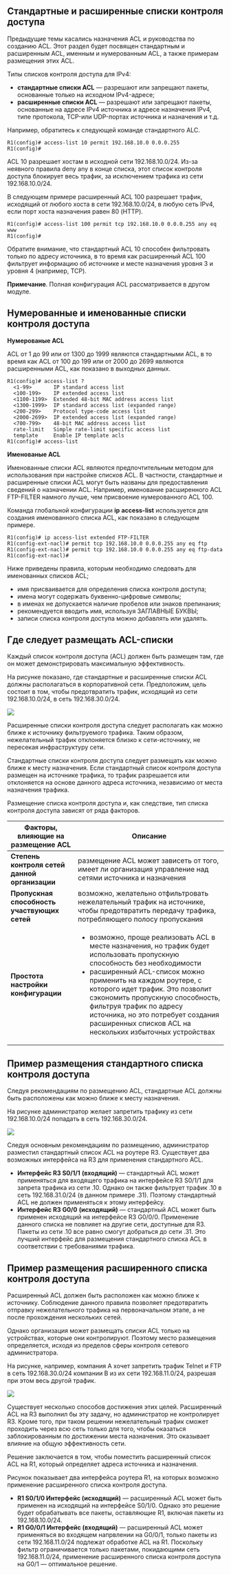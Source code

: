 <!-- 4.4.1 -->
## Стандартные и расширенные списки контроля доступа

Предыдущие темы касались назначения ACL и руководства по созданию ACL. Этот раздел будет посвящен стандартным и расширенным ACL, именным и нумерованным ACL, а также примерам размещения этих ACL.

Типы списков контроля доступа для IPv4:

* **стандартные списки ACL** — разрешают или запрещают пакеты, основанные только на исходном IPv4-адресе;
* **расширенные списки ACL** — разрешают или запрещают пакеты, основанные на адресе IPv4 источника и адресе назначения IPv4, типе протокола, TCP-или UDP-портах источника и назначения и т.д.

Например, обратитесь к следующей команде стандартного ALC.

```
R1(config)# access-list 10 permit 192.168.10.0 0.0.0.255
R1(config)#
```

ACL 10 разрешает хостам в исходной сети 192.168.10.0/24. Из-за неявного правила deny any в конце списка, этот список контроля доступа блокирует весь трафик, за исключением трафика из сети 192.168.10.0/24.

В следующем примере расширенный ACL 100 разрешает трафик, исходящий от любого хоста в сети 192.168.10.0/24, в любую сеть IPv4, если порт хоста назначения равен 80 (HTTP).

```
R1(config)# access-list 100 permit tcp 192.168.10.0 0.0.0.255 any eq www
R1(config)#
```

Обратите внимание, что стандартный ACL 10 способен фильтровать только по адресу источника, в то время как расширенный ACL 100 фильтрует информацию об источнике и месте назначения уровня 3 и уровня 4 (например, TCP).

**Примечание**. Полная конфигурация ACL рассматривается в другом модуле.

<!-- 4.4.2 -->
## Нумерованные и именованные списки контроля доступа

**Нумерованые ACL**

ACL от 1 до 99 или от 1300 до 1999 являются стандартными ACL, в то время как ACL от 100 до 199 или от 2000 до 2699 являются расширенными ACL, как показано в выходных данных.

```
R1(config)# access-list ?
  <1-99>       IP standard access list
  <100-199>    IP extended access list
  <1100-1199>  Extended 48-bit MAC address access list
  <1300-1999>  IP standard access list (expanded range)
  <200-299>    Protocol type-code access list
  <2000-2699>  IP extended access list (expanded range)
  <700-799>    48-bit MAC address access list
  rate-limit   Simple rate-limit specific access list
  template     Enable IP template acls
R1(config)# access-list

```

**Именованые ACL**

Именованные списки ACL являются предпочтительным методом для использования при настройке списков ACL. В частности, стандартные и расширенные списки ACL могут быть названы для предоставления сведений о назначении ACL. Например, именование расширенного ACL FTP-FILTER намного лучше, чем присвоение нумерованного ACL 100.

Команда глобальной конфигурации **ip** **access-list** используется для создания именованного списка ACL, как показано в следующем примере.

```
R1(config)# ip access-list extended FTP-FILTER
R1(config-ext-nacl)# permit tcp 192.168.10.0 0.0.0.255 any eq ftp
R1(config-ext-nacl)# permit tcp 192.168.10.0 0.0.0.255 any eq ftp-data
R1(config-ext-nacl)#

```

Ниже приведены правила, которым необходимо следовать для именованных списков ACL;

* имя присваивается для определения списка контроля доступа;
* имена могут содержать буквенно-цифровые символы;
* в именах не допускается наличие пробелов или знаков препинания;
* рекомендуется вводить имя, используя ЗАГЛАВНЫЕ БУКВЫ;
* записи списка контроля доступа можно добавлять или удалять.

<!-- 4.4.3 -->
## Где следует размещать ACL-списки

Каждый список контроля доступа (ACL) должен быть размещен там, где он может демонстрировать максимальную эффективность.

На рисунке показано, где стандартные и расширенные списки ACL должны располагаться в корпоративной сети. Предположим, цель состоит в том, чтобы предотвратить трафик, исходящий из сети 192.168.10.0/24, в сеть 192.168.30.0/24.

![](./assets/4.4.3.png)
<!-- /courses/ensa-dl/ae8e8c82-34fd-11eb-ba19-f1886492e0e4/aeb43cf2-34fd-11eb-ba19-f1886492e0e4/assets/c61058f0-1c46-11ea-af56-e368b99e9723.svg -->

<!--
На рисунке показано, как разместить ACL в сети. Эта сеть имеет три роутера и четыре LAN. Вверху в центре находится R2. Ниже и слева расположен R1, подключающийся к R2 с помощью последовательного кабеля. Оба R1 и R2 используют свои интерфейсы S0/1/0. Справа от R2 находится R3, соединяющий R2 с последовательным кабелем. R3 и R2 используют свои интерфейсы S0/1/1. R1 и R3 имеют по две локальные сети. R1 имеет локальную сеть, подключенную от G0/0/0 к коммутатору S1 с узлом PC1. Это сеть 192.168.10.0/24 и PC1 имеет IP-адрес 192.168.10.10. R1 имеет вторую локальную сеть, подключенную от G0/0/1 к коммутатору S2 с узлом PC2. Это сеть 192.168.11.0/24 и PC2 имеет IP-адрес 192.168.11.10. R3 имеет локальную сеть, подключенную от G0/0/0 к коммутатору S3 с узлом PC3. Это сеть 192.168.30.0/24 и PC3 имеет IP-адрес 192.168.30.12. R3 имеет вторую локальную сеть, подключенную от G0/0/1 к коммутатору S4 с серверным узлом. Это сеть 192.168.31.0/24 и сервер имеет IP-адрес 192.168.31.12. Над R1 есть поле, в котором говорится, что расширенные ACL-списки обычно располагаются рядом с источником. Еще одно поле изображено над R3, в нем говорится, что стандартные списки ACL обычно размещаются рядом с сетью назначения.
-->

Расширенные списки контроля доступа следует располагать как можно ближе к источнику фильтруемого трафика. Таким образом, нежелательный трафик отклоняется близко к сети-источнику, не пересекая инфраструктуру сети.

Стандартные списки контроля доступа следует размещать как можно ближе к месту назначения. Если стандартный список контроля доступа размещен на источнике трафика, то трафик разрешается или отклоняется на основе данного адреса источника, независимо от места назначения трафика.

Размещение списка контроля доступа и, как следствие, тип списка контроля доступа зависят от ряда факторов.

| **Факторы, влияющие на размещение ACL** | **Описание** |
| --- | --- |
| **Степень контроля сетей данной организации**  | размещение ACL может зависеть от того, имеет ли организация управление над сетями источника и назначения |
| **Пропускная способность участвующих сетей** | возможно, желательно отфильтровать нежелательный трафик на источнике, чтобы предотвратить передачу трафика, потребляющего полосу пропускания |
| **Простота настройки конфигурации** | <ul><li>возможно, проще реализовать ACL в месте назначения, но трафик будет использовать пропускную способность без необходимости</li><li>расширенный ACL-список можно применить на каждом роутере, с которого идет трафик. Это позволит сэкономить пропускную способность, фильтруя трафик по адресу источника, но это потребует создания расширенных списков ACL на нескольких избыточных устройствах</li></ul> |

<!-- 4.4.4 -->
## Пример размещения стандартного списка контроля доступа

Следуя рекомендациям по размещению ACL, стандартные ACL должны быть расположены как можно ближе к месту назначения.

На рисунке администратор желает запретить трафику из сети 192.168.10.0/24 попадать в сеть 192.168.30.0/24.

![](./assets/4.4.4.png)
<!-- /courses/ensa-dl/ae8e8c82-34fd-11eb-ba19-f1886492e0e4/aeb43cf2-34fd-11eb-ba19-f1886492e0e4/assets/c610a712-1c46-11ea-af56-e368b99e9723.svg -->

<!--
На рисунке показано, как разместить стандартный список ACL в сети. Эта сеть имеет три роутера и четыре LAN. Вверху в центре находится R2. Ниже и слева расположен R1, подключающийся к R2 с помощью последовательного кабеля. R1 и R2 используют свои интерфейсы S0/1/0. Справа от R2 находится R3, соединяющий R2 с последовательным кабелем. R3 и R2 используют свои интерфейсы S0/1/1. R1 и R3 имеют по две локальные сети. R1 имеет локальную сеть, подключенную от G0/0/0 к коммутатору S1 с узлом PC1. Это сеть 192.168.10.0/24. R1 имеет вторую локальную сеть, подключенную от G0/1 к коммутатору S2 с узлом PC2. Это сеть 192.168.11.0/24. R3 имеет локальную сеть, подключенную от G0/0/0 к коммутатору S3 с узлом PC3. Это сеть 192.168.30.0/24. R3 имеет вторую локальную сеть, подключенную от G0/0/1 к коммутатору S4 с узлом PC4. Это сеть 192.168.31.0/24. В оранжевой рамке вверху находятся слова «Блокировать весь трафик с 192.168.10.0/24 до 192.168.30.0/24.». На последовательном кабеле между R2 и R3 широким концом к R2 размещена воронка. Рядом с ней утверждение «Фильтрует трафик с 192.168.10.0/24 по всем направлениям, доступным для R3». Вторая воронка изображена на кабеле Ethernet между R3 и S3 широким концом в сторону R3. Рядом с ней утверждение «Фильтрует трафик от 192.168.10.0/24 до 192.168.30.0/24».
-->

Следуя основным рекомендациям по размещению, администратор разместил стандартный список ACL на роутере R3. Существует два возможных интерфейса на R3 для применения стандартного ACL.

* **Интерфейс R3 S0/1/1** **(входящий)** — стандартный ACL может применяться для входящего трафика на интерфейсе R3 S0/1/1 для запрета трафика из сети .10. Однако он также фильтрует трафик .10 в сеть 192.168.31.0/24 (в данном примере .31). Поэтому стандартный ACL не должен применяться к этому интерфейсу.
* **Интерфейс R3 G0/0** **(исходящий)** — стандартный ACL может быть применен исходящий на интерфейсе R3 G0/0/0. Применение данного списка не повлияет на другие сети, доступные для R3. Пакеты из сети .10 все равно смогут добраться до сети .31. Это лучший интерфейс для размещения стандартного списка ACL в соответствии с требованиями трафика.

<!-- 4.4.5 -->
## Пример размещения расширенного списка контроля доступа

Расширенный ACL должен быть расположен как можно ближе к источнику. Соблюдение данного правила позволяет предотвратить отправку нежелательного трафика на первоначальном этапе, а не после прохождения нескольких сетей.

Однако организация может размещать списки ACL только на устройствах, которые они контролируют. Поэтому место размещения определяется, исходя из пределов сферы контроля сетевого администратора.

На рисунке, например, компания A хочет запретить трафик Telnet и FTP в сеть 192.168.30.0/24 компании B из их сети 192.168.11.0/24, разрешая при этом весь другой трафик.

![](./assets/4.4.5.png)
<!-- /courses/ensa-dl/ae8e8c82-34fd-11eb-ba19-f1886492e0e4/aeb43cf2-34fd-11eb-ba19-f1886492e0e4/assets/c6116a60-1c46-11ea-af56-e368b99e9723.svg -->

<!--
На рисунке показано, как разместить расширенный список ACL в сети. Эта сеть имеет три роутера и четыре LAN. Вверху в центре находится R2. Ниже и слева расположен R1, подключающийся к R2 с помощью последовательного кабеля. R1 и R2 используют свои интерфейсы S0/1/0. Справа от R2 находится R3, соединяющий R2 с последовательным кабелем. R3 и R2 используют свои интерфейсы S0/1/1. R1 и R3 имеют по две локальные сети каждый. R1 имеет локальную сеть, подключенную от G0/0/0 к коммутатору S1 с узлом PC1. Это сеть 192.168.10.0/24. R1 имеет вторую локальную сеть, подключенную от G0/0/1 к коммутатору S2 с узлом PC2. Это сеть 192.168.11.0/24. R3 имеет локальную сеть, подключенную от G0/0/0 к коммутатору S3 с узлом PC3. Это сеть 192.168.30.0/24 и PC3 имеет IP-адрес 192.168.30.12. R3 имеет вторую локальную сеть, подключенную от G0/0/1 к коммутатору S4 с узлом PC4. Это сеть 192.168.31.0/24 и PC4 имеет IP-адрес 192.168.31.12. Текст в области гласит: «Блокировать трафик по протоколам FTP и Telnet от 192.168.11.0/24 до 192.168.30.0/24» На последовательном звене между R1 и R2 находится синяя воронка с широким концом воронки на стороне R1 по S0/1/0. Над воронкой находится поле, в котором говорится: «Проверяется весь трафик перед выходом из R1 S0/1/0». Вторая воронка находится в локальной сети между R1 и S2. Узкий конец воронки направлен на интерфейс G0/0/1. Рядом с воронкой область, которая гласит: «Рассматривает трафик только от 192.168.11.0/24».
-->

Существует несколько способов достижения этих целей. Расширенный ACL на R3 выполнил бы эту задачу, но администратор не контролирует R3. Кроме того, при таком решении нежелательный трафик сможет проходить через всю сеть только для того, чтобы оказаться заблокированным по достижении места назначения. Это оказывает влияние на общую эффективность сети.

Решение заключается в том, чтобы поместить расширенный список ACL на R1, который определяет адреса источника и назначения.

Рисунок показывает два интерфейса роутера R1, на которых возможно применение расширенного списка контроля доступа.

* **R1 S0/1/0 Интерфейс (исходящий)** — расширенный ACL может быть применен на исходящий на интерфейсе S0/1/0. Однако это решение будет обрабатывать все пакеты, оставляющие R1, включая пакеты из 192.168.10.0/24.
* **R1 G0/0/1 Интерфейс (входящий)** — расширенный ACL может применяться во входящем напрвлении на G0/0/1, только пакеты из сети 192.168.11.0/24 подлежат обработке ACL на R1. Поскольку фильтр ограничивается только пакетами, покидающими сеть 192.168.11.0/24, применение расширенного списка контроля доступа на G0/1 — оптимальное решение.

<!-- 4.4.6 -->
<!-- quiz -->


